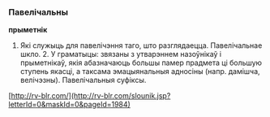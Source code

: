 ### Павелічальны
**прыметнік**

1. Які служыць для павелічэння таго, што разглядаецца. Павелічальнае шкло. 2. У граматыцы: звязаны з утварэннем назоўнікаў і прыметнікаў, якія абазначаюць большы памер прадмета ці большую ступень якасці, а таксама эмацыянальныя адносіны (напр. дамішча, велічэзны). Павелічальныя суфіксы.

<a rel="author">[http://rv-blr.com/](http://rv-blr.com/slounik.jsp?letterId=0&maskId=0&pageId=1984)</a>
